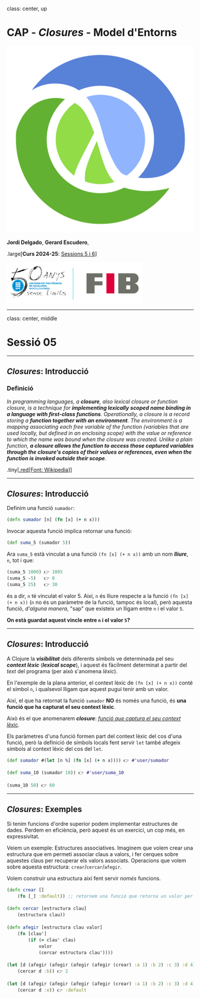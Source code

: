 class: center, up

# CAP - _Closures_ - Model d'Entorns

![:scale 50%](figures/clojure_logo.png)

**Jordi Delgado**, **Gerard Escudero**,

.large[**Curs 2024-25**: <ins>Sessions 5 i 6</ins>]

![:scale 40%](figures/fib50anysUPC.png)

---

class: center, middle

# Sessió 05

---

## _Closures_: Introducció

### Definició

_In programming languages, a **closure**, also lexical closure or function
closure, is a technique for **implementing lexically scoped name binding
in a language with first-class functions**. Operationally, a closure is
a record storing a **function together with an environment**. The
environment is a mapping associating each free variable of the
function (variables that are used locally, but defined in an enclosing
scope) with the value or reference to which the name was bound when
the closure was created. Unlike a plain function, **a closure allows
the function to access those captured variables through the closure's
copies of their values or references, even when the function is
invoked outside their scope**._

.tiny[[.red[Font: Wikipedia]](https://en.wikipedia.org/wiki/Closure_%28computer_programming%29)]

---

## _Closures_: Introducció

Definim una funció `sumador`:

```Clojure
(defn sumador [n] (fn [x] (+ n x)))
```
Invocar aquesta funció implica retornar una funció:
```Clojure
(def suma_5 (sumador 5))
```
Ara `suma_5` està vinculat a una funció `(fn [x] (+ n x))` amb un nom **_lliure_**, `n`, tot i que:
```Clojure
(suma_5 1000) 👉 1005
(suma_5 -5)   👉 0
(suma_5 25)   👉 30
```
és a dir, `n` té vinculat el valor 5. Així, `n` és lliure respecte a la funció `(fn [x] (+ n x))` 
(`n` no és un paràmetre de la funció, tampoc és local), però aquesta funció, _d'alguna manera_, "sap"
que existeix un lligam entre `n` i el valor `5`.

**On està guardat aquest vincle entre `n` i el valor `5`?**

---

## _Closures_: Introducció

A Clojure la **_visibilitat_** dels diferents símbols ve determinada
pel seu **_context lèxic_** (**_lexical scope_**), i aquest és
fàcilment determinat a partir del _text_ del programa (per això
s'anomena _lèxic_).

En l'exemple de la plana anterior, el context lèxic de `(fn [x] (+ n x))` conté el símbol `n`, i qualsevol
lligam que aquest pugui tenir amb un valor. 

Així, el que ha retornat la funció `sumador` **NO** és només una funció,
és **una funció que ha capturat el seu context lèxic**.

Això és el que anomenarem **_closure_**: <ins>_funció que captura el seu context lèxic_</ins>.

Els paràmetres d'una funció formen part del context lèxic del cos d'una funció, però la definició
de símbols locals fent servir `let` també afegeix símbols al context lèxic del cos del `let`.

```Clojure
(def sumador #(let [n %] (fn [x] (+ n x)))) 👉 #'user/sumador

(def suma_10 (sumador 10)) 👉 #'user/suma_10

(suma_10 50) 👉 60
```

---

## _Closures_: Exemples

Si tenim funcions d'ordre superior podem implementar estructures de dades. 
Perdem en eficiència, però aquest és un exercici, un cop més, en expressivitat.

Veiem un exemple: Estructures associatives. Imaginem que volem crear una 
estructura que em permeti associar claus a valors, i fer cerques sobre aquestes
claus per recuperar els valors associats. Operacions que volem sobre aquesta estructura: `crear`/`cercar`/`afegir`. 

Volem construir una estructura així fent servir _només_ funcions.

```Clojure
(defn crear []
    (fn [_] :default)) ;; retornem una funció que retorna un valor per defecte

(defn cercar [estructura clau]
    (estructura clau))
    
(defn afegir [estructura clau valor]
    (fn [clau']
        (if (= clau' clau)
            valor
            (cercar estructura clau'))))

(let [d (afegir (afegir (afegir (afegir (crear) :a 1) :b 2) :c 3) :d 4)] 
    (cercar d :b)) 👉 2

(let [d (afegir (afegir (afegir (afegir (crear) :a 1) :b 2) :c 3) :d 4)] 
    (cercar d :e)) 👉 :default
```
